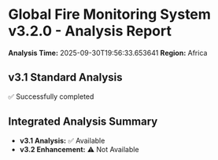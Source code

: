 # Global Fire Monitoring System v3.2.0 - Analysis Report

**Analysis Time:** 2025-09-30T19:56:33.653641
**Region:** Africa

## v3.1 Standard Analysis
✅ Successfully completed

## Integrated Analysis Summary
- **v3.1 Analysis:** ✅ Available
- **v3.2 Enhancement:** ⚠️ Not Available

